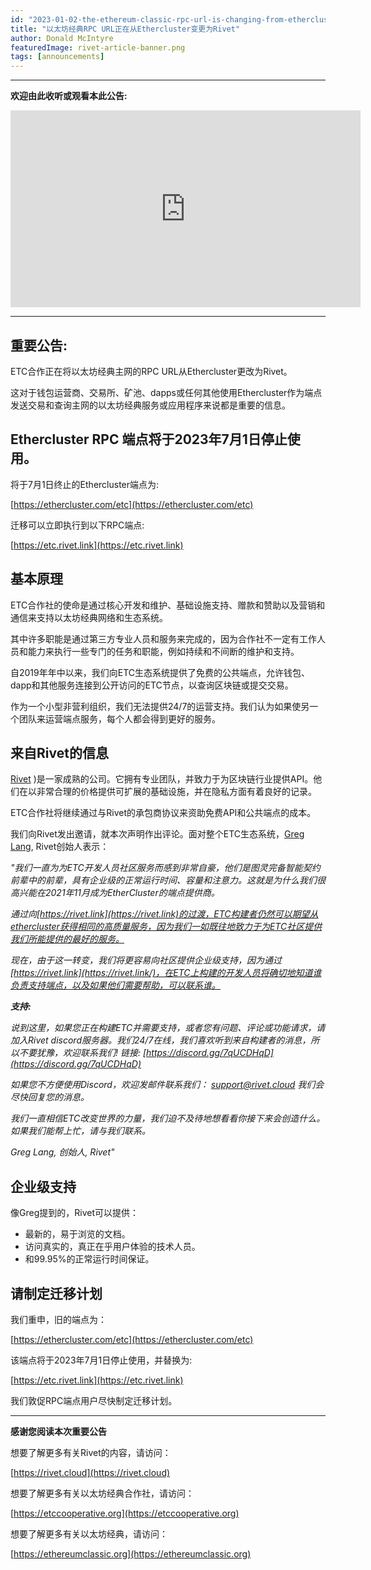 ```yaml
---
id: "2023-01-02-the-ethereum-classic-rpc-url-is-changing-from-ethercluster-to-rivet-cn"
title: "以太坊经典RPC URL正在从Ethercluster变更为Rivet"
author: Donald McIntyre
featuredImage: rivet-article-banner.png
tags: [announcements]
---
```


---
**欢迎由此收听或观看本此公告:**

<iframe width="560" height="315" src="https://www.youtube.com/embed/gYaL-yJCPB0" title="YouTube video player" frameborder="0" allow="accelerometer; autoplay; clipboard-write; encrypted-media; gyroscope; picture-in-picture" allowfullscreen></iframe>

---

## 重要公告:

ETC合作正在将以太坊经典主网的RPC URL从Ethercluster更改为Rivet。

这对于钱包运营商、交易所、矿池、dapps或任何其他使用Ethercluster作为端点发送交易和查询主网的以太坊经典服务或应用程序来说都是重要的信息。

## Ethercluster RPC 端点将于2023年7月1日停止使用。

将于7月1日终止的Ethercluster端点为:

[https://ethercluster.com/etc](https://ethercluster.com/etc)

迁移可以立即执行到以下RPC端点:

[https://etc.rivet.link](https://etc.rivet.link)

## 基本原理

ETC合作社的使命是通过核心开发和维护、基础设施支持、赠款和赞助以及营销和通信来支持以太坊经典网络和生态系统。

其中许多职能是通过第三方专业人员和服务来完成的，因为合作社不一定有工作人员和能力来执行一些专门的任务和职能，例如持续和不间断的维护和支持。

自2019年年中以来，我们向ETC生态系统提供了免费的公共端点，允许钱包、dapp和其他服务连接到公开访问的ETC节点，以查询区块链或提交交易。

作为一个小型非营利组织，我们无法提供24/7的运营支持。我们认为如果使另一个团队来运营端点服务，每个人都会得到更好的服务。

## 来自Rivet的信息

[Rivet](https://rivet.cloud/) )是一家成熟的公司。它拥有专业团队，并致力于为区块链行业提供API。他们在以非常合理的价格提供可扩展的基础设施，并在隐私方面有着良好的记录。

ETC合作社将继续通过与Rivet的承包商协议来资助免费API和公共端点的成本。

我们向Rivet发出邀请，就本次声明作出评论。面对整个ETC生态系统，[Greg Lang](https://twitter.com/designheretic), Rivet创始人表示：

*"我们一直为为ETC开发人员社区服务而感到非常自豪，他们是图灵完备智能契约前辈中的前辈，具有企业级的正常运行时间、容量和注意力。这就是为什么我们很高兴能在2021年11月成为EtherCluster的端点提供商。*

*通过向[https://rivet.link](https://rivet.link)的过渡，ETC构建者仍然可以期望从ethercluster获得相同的高质量服务，因为我们一如既往地致力于为ETC社区提供我们所能提供的最好的服务。*

*现在，由于这一转变，我们将更容易向社区提供企业级支持，因为通过[https://rivet.link](https://rivet.link/)，在ETC上构建的开发人员将确切地知道谁负责支持端点，以及如果他们需要帮助，可以联系谁。*

***支持:***

*说到这里，如果您正在构建ETC并需要支持，或者您有问题、评论或功能请求，请加入Rivet discord服务器。我们24/7在线，我们喜欢听到来自构建者的消息，所以不要犹豫，欢迎联系我们! 链接: [https://discord.gg/7qUCDHqD](https://discord.gg/7qUCDHqD)*

*如果您不方便使用Discord，欢迎发邮件联系我们： [support@rivet.cloud](mailto:support@rivet.cloud) 我们会尽快回复您的消息。*

*我们一直相信ETC改变世界的力量，我们迫不及待地想看看你接下来会创造什么。如果我们能帮上忙，请与我们联系。*

*Greg Lang, 创始人, Rivet"*

## 企业级支持

像Greg提到的，Rivet可以提供：

- 最新的，易于浏览的文档。
- 访问真实的，真正在乎用户体验的技术人员。
- 和99.95%的正常运行时间保证。

## 请制定迁移计划

我们重申，旧的端点为：

[https://ethercluster.com/etc](https://ethercluster.com/etc)

该端点将于2023年7月1日停止使用，并替换为:

[https://etc.rivet.link](https://etc.rivet.link)

我们敦促RPC端点用户尽快制定迁移计划。

---

**感谢您阅读本次重要公告**

想要了解更多有关Rivet的内容，请访问：

[https://rivet.cloud](https://rivet.cloud)

想要了解更多有关以太坊经典合作社，请访问：

[https://etccooperative.org](https://etccooperative.org)

想要了解更多有关以太坊经典，请访问：

[https://ethereumclassic.org](https://ethereumclassic.org)


